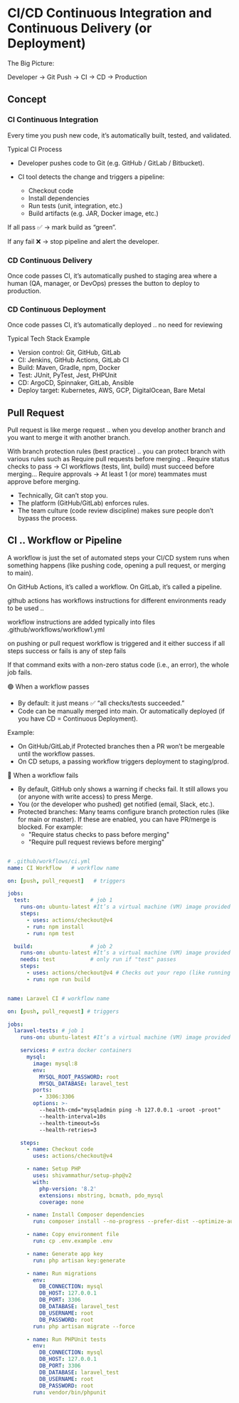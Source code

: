 # CI/CD Continuous Integration and Continuous Delivery (or Deployment)

The Big Picture: 

Developer → Git Push → CI → CD → Production

## Concept

### CI Continuous Integration

Every time you push new code, it’s automatically built, tested, and validated.

Typical CI Process

- Developer pushes code to Git (e.g. GitHub / GitLab / Bitbucket).

- CI tool detects the change and triggers a pipeline:
    - Checkout code
    - Install dependencies
    - Run tests (unit, integration, etc.)
    - Build artifacts (e.g. JAR, Docker image, etc.)

If all pass ✅ → mark build as “green”.

If any fail ❌ → stop pipeline and alert the developer.


### CD Continuous Delivery

Once code passes CI, it’s automatically pushed to staging area where a human (QA, manager, or DevOps) presses the button to deploy to production.


### CD Continuous Deployment

Once code passes CI, it’s automatically deployed .. no need for reviewing


Typical Tech Stack Example
- Version control: Git, GitHub, GitLab
- CI: Jenkins, GitHub Actions, GitLab CI
- Build: Maven, Gradle, npm, Docker
- Test: JUnit, PyTest, Jest, PHPUnit
- CD: ArgoCD, Spinnaker, GitLab, Ansible
- Deploy target: Kubernetes, AWS, GCP, DigitalOcean, Bare Metal

## Pull Request

Pull request is like merge request .. when you develop another branch and you want to merge it with another branch. 

With branch protection rules (best practice) .. you can protect branch with various rules such as Require pull requests before merging .. Require status checks to pass → CI workflows (tests, lint, build) must succeed before merging... Require approvals → At least 1 (or more) teammates must approve before merging.
- Technically, Git can’t stop you.
- The platform (GitHub/GitLab) enforces rules.
- The team culture (code review discipline) makes sure people don’t bypass the process.


## CI ..  Workflow or Pipeline

A workflow is just the set of automated steps your CI/CD system runs when something happens (like pushing code, opening a pull request, or merging to main).

On GitHub Actions, it’s called a workflow. On GitLab, it’s called a pipeline.

github actions has workflows instructions for different environments ready to be used ..

workflow instructions are added typically into files .github/workflows/workflow1.yml

on pushing or pull request workflow is triggered and it either success if all steps success or fails is any of step fails

If that command exits with a non-zero status code (i.e., an error), the whole job fails.

🟢 When a workflow passes
- By default: it just means ✅ “all checks/tests succeeded.”
- Code can be manually merged into main. Or automatically deployed (if you have CD = Continuous Deployment).

Example:
- On GitHub/GitLab,if Protected branches then a PR won’t be mergeable until the workflow passes.
- On CD setups, a passing workflow triggers deployment to staging/prod.

🔴 When a workflow fails
- By default, GitHub only shows a warning if checks fail. It still allows you (or anyone with write access) to press Merge.
- You (or the developer who pushed) get notified (email, Slack, etc.).
- Protected branches: Many teams configure branch protection rules (like for main or master). If these are enabled, you can have PR/merge is blocked. For example:
    - "Require status checks to pass before merging"
    - "Require pull request reviews before merging"


```yaml

# .github/workflows/ci.yml
name: CI Workflow   # workflow name

on: [push, pull_request]   # triggers

jobs:
  test:                   # job 1
    runs-on: ubuntu-latest #It’s a virtual machine (VM) image provided by GitHub for running your jobs.
    steps:
      - uses: actions/checkout@v4
      - run: npm install
      - run: npm test

  build:                  # job 2
    runs-on: ubuntu-latest #It’s a virtual machine (VM) image provided by GitHub for running your jobs.
    needs: test           # only run if "test" passes
    steps:
      - uses: actions/checkout@v4 # Checks out your repo (like running git clone).Makes the code available in the workspace ($GITHUB_WORKSPACE). GitHub Actions are just GitHub repositories. Each action can be updated over time. @v4 means: “use version 4 of this action” (stable release).
      - run: npm run build

```


```yaml

name: Laravel CI # workflow name

on: [push, pull_request] # triggers

jobs:
  laravel-tests: # job 1
    runs-on: ubuntu-latest #It’s a virtual machine (VM) image provided by GitHub for running your jobs.

    services: # extra docker containers
      mysql:
        image: mysql:8
        env:
          MYSQL_ROOT_PASSWORD: root
          MYSQL_DATABASE: laravel_test
        ports:
          - 3306:3306
        options: >-
          --health-cmd="mysqladmin ping -h 127.0.0.1 -uroot -proot"
          --health-interval=10s
          --health-timeout=5s
          --health-retries=3

    steps:
      - name: Checkout code
        uses: actions/checkout@v4

      - name: Setup PHP
        uses: shivammathur/setup-php@v2
        with:
          php-version: '8.2'
          extensions: mbstring, bcmath, pdo_mysql
          coverage: none

      - name: Install Composer dependencies
        run: composer install --no-progress --prefer-dist --optimize-autoloader

      - name: Copy environment file
        run: cp .env.example .env

      - name: Generate app key
        run: php artisan key:generate

      - name: Run migrations
        env:
          DB_CONNECTION: mysql
          DB_HOST: 127.0.0.1
          DB_PORT: 3306
          DB_DATABASE: laravel_test
          DB_USERNAME: root
          DB_PASSWORD: root
        run: php artisan migrate --force

      - name: Run PHPUnit tests
        env:
          DB_CONNECTION: mysql
          DB_HOST: 127.0.0.1
          DB_PORT: 3306
          DB_DATABASE: laravel_test
          DB_USERNAME: root
          DB_PASSWORD: root
        run: vendor/bin/phpunit

```
